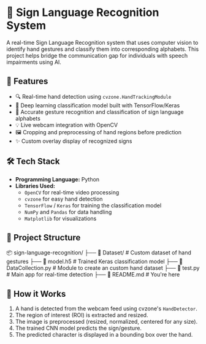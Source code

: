 # 🤟 Sign Language Recognition System

A real-time Sign Language Recognition system that uses computer vision to identify hand gestures and classify them into corresponding alphabets. This project helps bridge the communication gap for individuals with speech impairments using AI.

## 🚀 Features

- 🔍 Real-time hand detection using `cvzone.HandTrackingModule`
- 🧠 Deep learning classification model built with TensorFlow/Keras
- 🎯 Accurate gesture recognition and classification of sign language alphabets
- 💡 Live webcam integration with OpenCV
- 🖼️ Cropping and preprocessing of hand regions before prediction
- ✨ Custom overlay display of recognized signs

## 🛠️ Tech Stack

- **Programming Language:** Python
- **Libraries Used:**
  - `OpenCV` for real-time video processing
  - `cvzone` for easy hand detection
  - `TensorFlow` / `Keras` for training the classification model
  - `NumPy` and `Pandas` for data handling
  - `Matplotlib` for visualizations

## 📁 Project Structure

📦 sign-language-recognition/
├── 📁 Dataset/ # Custom dataset of hand gestures
├── 📄 model.h5 # Trained Keras classification model
├── 📄 DataCollection.py # Module to create an custom hand dataset
├── 📄 test.py # Main app for real-time detection
├── 📄 README.md # You're here


## 🧪 How it Works

1. A hand is detected from the webcam feed using cvzone's `HandDetector`.
2. The region of interest (ROI) is extracted and resized.
3. The image is preprocessed (resized, normalized, centered for any size).
4. The trained CNN model predicts the sign/gesture.
5. The predicted character is displayed in a bounding box over the hand.
